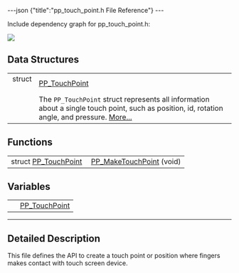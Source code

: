 ---json {"title":"pp_touch_point.h File Reference"} ---

Include dependency graph for pp_touch_point.h:

![](/docs/native-client/pepper_beta/c/pp__touch__point_8h__incl.png)

## Data Structures

<table><tbody><tr class="odd"><td style="text-align: right;">struct  </td><td><a href="/docs/native-client/pepper_beta/c/struct_p_p___touch_point/" class="el">PP_TouchPoint</a></td></tr><tr class="even"><td style="text-align: right;"> </td><td>The <code>PP_TouchPoint</code> struct represents all information about a single touch point, such as position, id, rotation angle, and pressure. <a href="/docs/native-client/pepper_beta/c/struct_p_p___touch_point#details">More...</a><br />
</td></tr></tbody></table>

## Functions

<table><tbody><tr class="odd"><td style="text-align: right;">struct <a href="/docs/native-client/pepper_beta/c/struct_p_p___touch_point/" class="el">PP_TouchPoint</a> </td><td><a href="/docs/native-client/pepper_beta/c/group___functions#gae7f6d41cbb173c12f474242c2a3bf5e7" class="el">PP_MakeTouchPoint</a> (void)</td></tr></tbody></table>

## Variables

<table><tbody><tr class="odd"><td style="text-align: right;"> </td><td><a href="/docs/native-client/pepper_beta/c/group___structs#gafa28da9c7da0da3d7c5cdd57b4485436" class="el">PP_TouchPoint</a></td></tr></tbody></table>

---

<span id="details" class="anchor" style="margin: 0;"></span>

## Detailed Description

This file defines the API to create a touch point or position where fingers makes contact with touch screen device.
